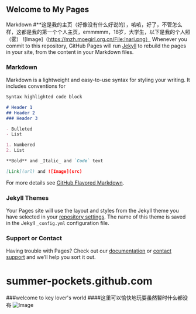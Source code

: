 ## Welcome to My Pages
Markdown
#**这是我的主页（好像没有什么好说的），咳咳，好了，不管怎么样，这都是我的第一个个人主页，emmmmm，18岁，大学生，以下是我的个人照（雾）
![Image]（https://mzh.moegirl.org.cn/File:Inari.png）
Whenever you commit to this repository, GitHub Pages will run [Jekyll](https://jekyllrb.com/) to rebuild the pages in your site, from the content in your Markdown files.

### Markdown

Markdown is a lightweight and easy-to-use syntax for styling your writing. It includes conventions for

```markdown
Syntax highlighted code block

# Header 1
## Header 2
### Header 3

- Bulleted
- List

1. Numbered
2. List

**Bold** and _Italic_ and `Code` text

[Link](url) and ![Image](src)
```

For more details see [GitHub Flavored Markdown](https://guides.github.com/features/mastering-markdown/).

### Jekyll Themes

Your Pages site will use the layout and styles from the Jekyll theme you have selected in your [repository settings](https://github.com/umi-summer-forever/summer-pockets.github.com/settings). The name of this theme is saved in the Jekyll `_config.yml` configuration file.

### Support or Contact

Having trouble with Pages? Check out our [documentation](https://docs.github.com/categories/github-pages-basics/) or [contact support](https://github.com/contact) and we’ll help you sort it out.
# **summer-pockets.github.com**
###welcome to key lover's world
####这里可以愉快地玩耍~~虽然暂时什么都没有~~
![Image](https://timgsa.baidu.com/timg?image&quality=80&size=b9999_10000&sec=1604674140533&di=a60c0c60c091f5fdb84c63710b98f1db&imgtype=0&src=http%3A%2F%2Fi0.hdslb.com%2Fbfs%2Farticle%2Fd756789af32ffaab043d54331f883f5a6220d50f.png)


